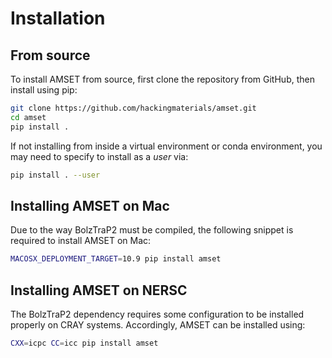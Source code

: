 # Installation

## From source

To install AMSET from source, first clone the repository from GitHub, then
install using pip:

```bash
git clone https://github.com/hackingmaterials/amset.git
cd amset
pip install .
```

If not installing from inside a virtual environment or conda environment, you
may need to specify to install as a *user* via:

```bash
pip install . --user
```

## Installing AMSET on Mac

Due to the way BolzTraP2 must be compiled, the following snippet is required to install AMSET on Mac:

```bash
MACOSX_DEPLOYMENT_TARGET=10.9 pip install amset
```

## Installing AMSET on NERSC

The BolzTraP2 dependency requires some configuration to be installed properly on
CRAY systems. Accordingly, AMSET can be installed using:

```bash
CXX=icpc CC=icc pip install amset
```
